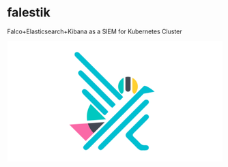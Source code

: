 # falestik
Falco+Elasticsearch+Kibana as a SIEM for Kubernetes Cluster

![Falco+Elasticsearch+Kibana](image/banner.png)